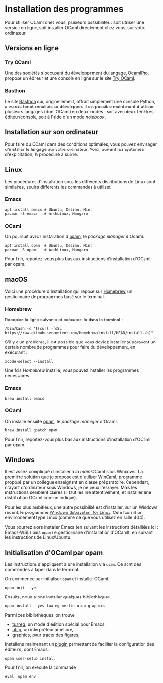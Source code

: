 # Installation des programmes

Pour utiliser OCaml chez vous, plusieurs possibilités&nbsp;: soit utiliser une version en ligne, soit installer OCaml directement chez vous, sur votre ordinateur.

## Versions en ligne

### Try OCaml

Une des sociétés s'occupant du développement du langage, [OcamlPro](https://www.ocamlpro.com), propose un éditeur et une console en ligne sur le site [Try OCaml](https://try.ocamlpro.com).

### Basthon

Le site [Basthon](https://basthon.fr) qui, originellement, offrait simplement une console Python, a vu ses fonctionnalités se développer. Il est possible maintenant d'utiliser plusieurs langages (dont OCaml) en deux modes&nbsp;: soit avec deux fenêtres éditeur/console, soit à l'aide d'un mode _notebook_.

## Installation sur son ordinateur

Pour faire du OCaml dans des conditions optimales, vous pouvez envisager d'installer le langage sur votre ordinateur. Voici, suivant les systèmes d'exploitation, la procédure à suivre.


## Linux

Les procédures d'installation sous les différents distributions de Linux sont similaires, seules diffèrents les commandes à utiliser.

### Emacs

```shell
apt install emacs # Ubuntu, Debian, Mint
pacman -S emacs   # ArchLinux, Mangaro
```

### OCaml

On poursuit avec l'installation d'[opam](https://opam.ocaml.org), le _package manager_ d'Ocaml.

```shell
apt install opam  # Ubuntu, Debian, Mint
pacman -S opam    # ArchLinux, Mangaro
```

Pour finir, reportez-vous plus bas aux instructions d'installation d'OCaml par opam.

## macOS

Voici une procédure d'installation qui repose sur [Homebrew](https://brew.sh), un gestionnaire de programmes basé sur le terminal.

### Homebrew

Recopiez la ligne suivante et exécutez-la dans le terminal&nbsp;:
```shell
/bin/bash -c "$(curl -fsSL https://raw.githubusercontent.com/Homebrew/install/HEAD/install.sh)"
```
S'il y a un problème, il est possible que vous deviez installer auparavant un certain nombre de programmes pour faire du développement, en exécutant&nbsp;:
```shell
xcode-select --install
```

Une fois _Homebrew_ installé, vous pouvez installer les programmes nécessaires.

### Emacs

```shell
brew install emacs
```

### OCaml

On installe ensuite [opam](https://opam.ocaml.org), le _package manager_ d'Ocaml.

```shell
brew install gpatch opam
```

Pour finir, reportez-vous plus bas aux instructions d'installation d'OCaml par opam.

## Windows

Il est assez compliqué d'installer _à la main_ OCaml sous Windows. La première solution que je propose est d'utiliser [WinCaml](https://jean-mouric.pagesperso-orange.fr/index.html), programme proposé par un collègue enseignant en classe préparatoire. Cependant, n'ayant d'ordinateur sous Windows, je ne peux l'essayer. Mais les instructions semblent claires (il faut les lire attentivement, et installer une distribution OCaml comme indiqué).

Pour les plus ambitieux, une autre possibilité est d'installer, sur un Windows récent, le programme [Windows Subsystem for Linux](https://docs.microsoft.com/en-us/windows/wsl/). Cela fournit un environnement type Linux (comme ce que vous utilisez en salle 404). 

Vous pourrez alors installer Emacs (en suivant les instructions détaillées ici&nbsp;: [Emacs-WSL](https://github.com/hubisan/emacs-wsl)) puis `opam` (le gestionnaire d'installation d'OCaml), en suivant les instructions de Linux/Ubuntu.

## Initialisation d'OCaml par opam

Les instructions s'appliquent à une installation via `opam`. Ce sont des commandes à taper dans le terminal.

On commence par initialiser `opam` et installer OCaml.
```shell
opam init --yes
```

Ensuite, nous allons installer quelques bibliothèques.
```shell
opam install --yes tuareg merlin utop graphics
```
Parmi ces bibliothèques, on trouve
* [tuareg](https://github.com/ocaml/tuareg), un mode d'édition spécial pour Emacs
* [utop](https://github.com/ocaml-community/utop), un interpréteur amélioré,
* [graphics](https://github.com/ocaml/graphics), pour tracer des figures,

Installons maintenant un [plugin](https://github.com/ocaml-opam/opam-user-setup) permettant de faciliter la configuration des éditeurs, dont Emacs.
```shell
opam user-setup install
```

Pour finir, on exécute la commande
```shell
eval `opam env`
```